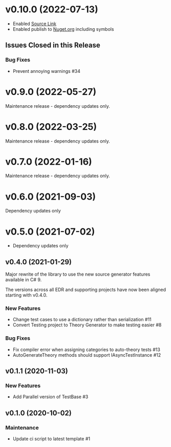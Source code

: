 # v0.10.0 (2022-07-13)

- Enabled [Source Link](https://docs.microsoft.com/en-us/dotnet/standard/library-guidance/sourcelink)
- Enabled publish to [Nuget.org](https://www.nuget.org) including symbols

## Issues Closed in this Release

### Bug Fixes

- Prevent annoying warnings #34

# v0.9.0 (2022-05-27)

Maintenance release - dependency updates only.

# v0.8.0 (2022-03-25)

Maintenance release - dependency updates only.

# v0.7.0 (2022-01-16)

Maintenance release - dependency updates only.

# v0.6.0 (2021-09-03)

Dependency updates only

# v0.5.0 (2021-07-02)

- Dependency updates only

## v0.4.0 (2021-01-29)

Major rewrite of the library to use the new source generator features
available in C# 9.

The versions across all EDR and supporting projects have now been aligned
starting with v0.4.0.

### New Features

- Change test cases to use a dictionary rather than serialization #11
- Convert Testing project to Theory Generator to make testing easier #8

### Bug Fixes

- Fix compiler error when assigning categories to auto-theory tests #13
- AutoGenerateTheory methods should support IAsyncTestInstance #12

## v0.1.1 (2020-11-03)

### New Features

- Add Parallel version of TestBase #3

## v0.1.0 (2020-10-02)

### Maintenance

- Update ci script to latest template #1
